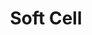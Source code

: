 ---
title: "Soft Cell"
summary: "Soft Cell are an English synthesizer duo, consisting of Marc Almond and David Ball , who came to prominence in the early 1980s. Their lyrics often focus on love and romance as well as the darker side of life, with subjects such as the nightlife, kinky sex, transvestism, drugs and murder. They had a huge world-wide hit in 1981 with a cover version of \"Tainted Love,\" a northern soul classic originally sung by , that they followed up with more charting singles and one of the first remix Albums \"Non-Stop Ecstatic Dancing.\" Their self-penned non-album single \",\" missed the No.1 spot of the UK charts by a hairbreadth. \"The Art Of Falling Apart',\" produced with Mike Thorne and the then new CMI Fairlight at hand with endless efforts by Dave Ball aiming at perfection followed in 1982. It spawned two singles chosen against the will of the record companies; \"Where The Heart Is,\" and \"Numbers,\" the first on youthful frustration, the later about frequently changing sexual partners and neither sold too well. The commercial pressure finally collided with their artistic ambitions which led to solo and side projects and two farewell shows in January 1984 even before \"This Last Night In Sodom,\" was released. They reunited in the early 2000's and toured with a 4th studio album \"Cruelty Without Beauty,\" following in 2002. Once again they reunited for a final well documented \",\" live show in 2018 and the recording of a new single. Their new studio album \"*Happiness Not Included,\" was released in spring of 2022."
slug: "soft-cell"
image: "soft-cell.jpg"
apple_music_artist_url: "https://music.apple.com/gb/artist/soft-cell/140394"
wikipedia_url: "https://en.wikipedia.org/wiki/Soft_Cell"
---